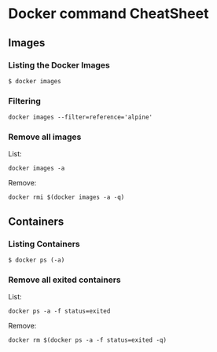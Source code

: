 # Docker command CheatSheet


## Images 

### Listing the Docker Images
`$ docker images`

### Filtering

`docker images --filter=reference='alpine'`

### Remove all images

List:

`docker images -a`

Remove:

`docker rmi $(docker images -a -q)`


## Containers

### Listing Containers
`$ docker ps (-a)`

### Remove all exited containers

List:

`docker ps -a -f status=exited`

Remove:

`docker rm $(docker ps -a -f status=exited -q)`
